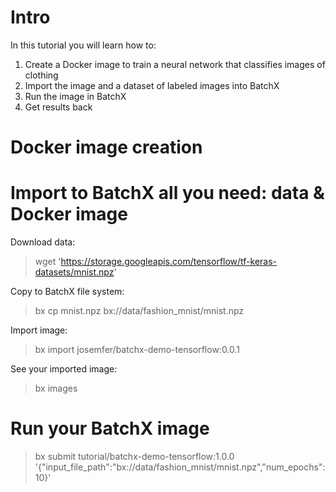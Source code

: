 # Intro

In this tutorial you will learn how to:

1. Create a Docker image to train a neural network that classifies images of clothing
2. Import the image and a dataset of labeled images into BatchX
3. Run the image in BatchX
4. Get results back

# Docker image creation





# Import to BatchX all you need: data & Docker image

Download data:

> wget 'https://storage.googleapis.com/tensorflow/tf-keras-datasets/mnist.npz'

Copy to BatchX file system:

> bx cp mnist.npz bx://data/fashion_mnist/mnist.npz

Import image:

> bx import josemfer/batchx-demo-tensorflow:0.0.1 


See your imported image:

> bx images


# Run your BatchX image

> bx submit tutorial/batchx-demo-tensorflow:1.0.0 '{"input_file_path":"bx://data/fashion_mnist/mnist.npz","num_epochs": 10}'